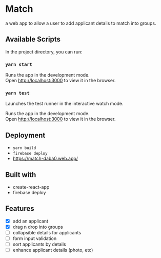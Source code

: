# Match

a web app to allow a user to add applicant details to match into groups.

## Available Scripts

In the project directory, you can run:

### `yarn start`

Runs the app in the development mode.<br />
Open [http://localhost:3000](http://localhost:3000) to view it in the browser.

### `yarn test`

Launches the test runner in the interactive watch mode.

Runs the app in the development mode.<br />
Open [http://localhost:3000](http://localhost:3000) to view it in the browser.

## Deployment

- `yarn build`
- `firebase deploy`
- https://match-daba0.web.app/

## Built with

- create-react-app
- firebase deploy

## Features

- [x] add an applicant
- [x] drag n drop into groups
- [ ] collapsible details for applicants
- [ ] form input validation
- [ ] sort applicants by details
- [ ] enhance applicant details (photo, etc)
